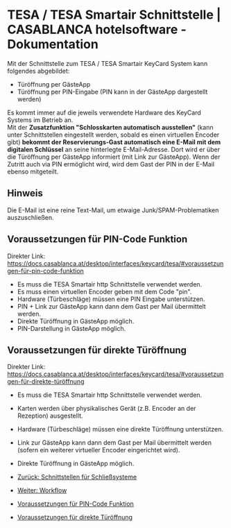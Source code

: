# TESA / TESA Smartair Schnittstelle | CASABLANCA hotelsoftware - Dokumentation

Mit der Schnittstelle zum TESA / TESA Smartair KeyCard System kann folgendes abgebildet:

* Türöffnung per GästeApp
* Türöffnung per PIN-Eingabe (PIN kann in der GästeApp dargestellt werden)

Es kommt immer auf die jeweils verwendete Hardware des KeyCard Systems im Betrieb an.  
Mit der **Zusatzfunktion "Schlosskarten automatisch ausstellen"** (kann unter Schnittstellen eingestellt werden, sobald es einen virtuellen Encoder gibt) **bekommt der Reservierungs-Gast automatisch eine E-Mail mit dem digitalen Schlüssel** an seine hinterlegte E-Mail-Adresse. Dort wird er über die Türöffnung per GästeApp informiert (mit Link zur GästeApp). Wenn der Zutritt auch via PIN ermöglicht wird, wird dem Gast der PIN in der E-Mail ebenso mitgeteilt.

## Hinweis

Die E-Mail ist eine reine Text-Mail, um etwaige Junk/SPAM-Problematiken auszuschließen.

## Voraussetzungen für PIN-Code Funktion

Direkter Link: https://docs.casablanca.at/desktop/interfaces/keycard/tesa/#voraussetzungen-für-pin-code-funktion

* Es muss die TESA Smartair http Schnittstelle verwendet werden.
* Es muss einen virtuellen Encoder geben mit dem Code "pin".
* Hardware (Türbeschläge) müssen eine PIN Eingabe unterstützen.
* PIN + Link zur GästeApp kann dann dem Gast per Mail übermittelt werden.
* Direkte Türöffnung in GästeApp möglich.
* PIN-Darstellung in GästeApp möglich.

## Voraussetzungen für direkte Türöffnung

Direkter Link: https://docs.casablanca.at/desktop/interfaces/keycard/tesa/#voraussetzungen-für-direkte-türöffnung

* Es muss die TESA Smartair http Schnittstelle verwendet werden.
* Karten werden über physikalisches Gerät (z.B. Encoder an der Rezeption) ausgestellt.
* Hardware (Türbeschläge) müssen eine direkte Türöffnung unterstützen.
* Link zur GästeApp kann dann dem Gast per Mail übermittelt werden (sofern ein weiterer virtueller Encoder eingerichtet wird).
* Direkte Türöffnung in GästeApp möglich.

* [Zurück: Schnittstellen für Schließsysteme](https://docs.casablanca.at/desktop/interfaces/keycard/)  
* [Weiter: Workflow](https://docs.casablanca.at/desktop/interfaces/keycard/tesa/workflow)

* [Voraussetzungen für PIN-Code Funktion](https://docs.casablanca.at/desktop/interfaces/keycard/tesa/#voraussetzungen-für-pin-code-funktion)  
* [Voraussetzungen für direkte Türöffnung](https://docs.casablanca.at/desktop/interfaces/keycard/tesa/#voraussetzungen-für-direkte-türöffnung)